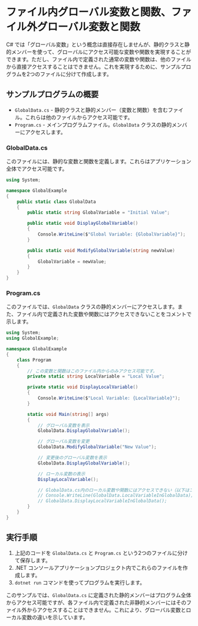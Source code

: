 # ファイル内グローバル変数と関数、ファイル外グローバル変数と関数

C# では「グローバル変数」という概念は直接存在しませんが、静的クラスと静的メンバーを使って、グローバルにアクセス可能な変数や関数を実現することができます。ただし、ファイル内で定義された通常の変数や関数は、他のファイルから直接アクセスすることはできません。これを実現するために、サンプルプログラムを2つのファイルに分けて作成します。

## サンプルプログラムの概要
- `GlobalData.cs` - 静的クラスと静的メンバー（変数と関数）を含むファイル。これらは他のファイルからアクセス可能です。
- `Program.cs` - メインプログラムファイル。`GlobalData` クラスの静的メンバーにアクセスします。
### GlobalData.cs
このファイルには、静的な変数と関数を定義します。これらはアプリケーション全体でアクセス可能です。

```csharp
using System;

namespace GlobalExample
{
	public static class GlobalData
	{
		public static string GlobalVariable = "Initial Value";

		public static void DisplayGlobalVariable()
		{
			Console.WriteLine($"Global Variable: {GlobalVariable}");
		}

		public static void ModifyGlobalVariable(string newValue)
		{
			GlobalVariable = newValue;
		}
	}
}
```

### Program.cs
このファイルでは、`GlobalData` クラスの静的メンバーにアクセスします。また、ファイル内で定義された変数や関数にはアクセスできないことをコメントで示します。

```csharp
using System;
using GlobalExample;

namespace GlobalExample
{
	class Program
	{
		// この変数と関数はこのファイル内からのみアクセス可能です。
		private static string LocalVariable = "Local Value";

		private static void DisplayLocalVariable()
		{
			Console.WriteLine($"Local Variable: {LocalVariable}");
		}

		static void Main(string[] args)
		{
			// グローバル変数を表示
			GlobalData.DisplayGlobalVariable();

			// グローバル変数を変更
			GlobalData.ModifyGlobalVariable("New Value");

			// 変更後のグローバル変数を表示
			GlobalData.DisplayGlobalVariable();

			// ローカル変数の表示
			DisplayLocalVariable();

			// GlobalData.cs内のローカル変数や関数にはアクセスできない（以下はコメントアウト）
			// Console.WriteLine(GlobalData.LocalVariableInGlobalData);  // アクセス不可
			// GlobalData.DisplayLocalVariableInGlobalData();           // アクセス不可
		}
	}
}
```

## 実行手順
1. 上記のコードを `GlobalData.cs` と `Program.cs` という2つのファイルに分けて保存します。
2. .NET コンソールアプリケーションプロジェクト内でこれらのファイルを作成します。
3. `dotnet run` コマンドを使ってプログラムを実行します。

このサンプルでは、`GlobalData.cs` に定義された静的メンバーはプログラム全体からアクセス可能ですが、各ファイル内で定義された非静的メンバーにはそのファイル外からアクセスすることはできません。これにより、グローバル変数とローカル変数の違いを示しています。